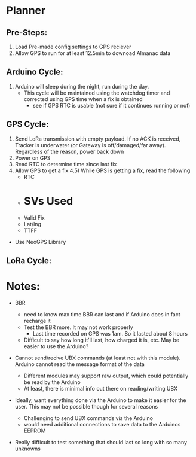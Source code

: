 # Planner

## Pre-Steps:
1) Load Pre-made config settings to GPS reciever
2) Allow GPS to run for at least 12.5min to downoad Almanac data

## Arduino Cycle:
1) Arduino will sleep during the night, run during the day.
    * This cycle will be maintained using the watchdog timer and corrected using GPS time when a fix is obtained
        * see if GPS RTC is usable (not sure if it continues running or not)
        

## GPS Cycle:
1) Send LoRa transmission with empty payload. If no ACK is received, Tracker is underwater (or Gateway is off/damaged/far away). Regardless of the reason, power back down
2) Power on GPS
3) Read RTC to determine time since last fix
4) Allow GPS to get a fix
4.5) While GPS is getting a fix, read the following
    * RTC
    * # SVs Used
    * Valid Fix
    * Lat/lng
    * TTFF

* Use NeoGPS Library


## LoRa Cycle:



# Notes:


* BBR
    * need to know max time BBR can last and if Arduino does in fact recharge it
    * Test the BBR more. It may not work properly
        * Last time recorded on GPS was 1am. So it lasted about 8 hours
    * Difficult to say how long it'll last, how charged it is, etc. May be easier to use the Arduino?

* Cannot send/recive UBX commands (at least not with this module). Arduino cannot read the message format of the data
    * Different modules may support raw output, which could potentially be read by the Arduino
    * At least, there is minimal info out there on reading/writing UBX
* Ideally, want everything done via the Arduino to make it easier for the user. This may not be possible though for several reasons
    * Challenging to send UBX commands via the Arduino
    * would need additional connections to save data to the Arduinos EEPROM

* Really difficult to test something that should last so long with so many unknowns